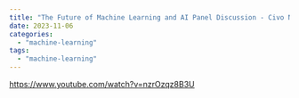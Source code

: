 ```yaml
---
title: "The Future of Machine Learning and AI Panel Discussion - Civo Navigate Europe 23"
date: 2023-11-06
categories: 
  - "machine-learning"
tags: 
  - "machine-learning"
---
```


https://www.youtube.com/watch?v=nzrOzqz8B3U
